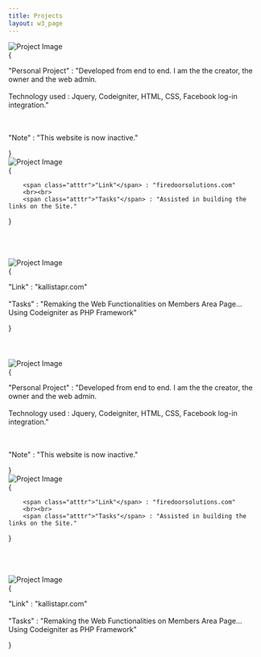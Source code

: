 ```yaml
---
title: Projects
layout: w3_page
---
```


<div class="w3-row-padding w3-center w3-margin-top">


<div class="w3-third">
  <div class="w3-card w3-container" style="min-height:200px">
  <img class="proj-cell-img" src="https://i.imgur.com/id715BC.jpg" alt="Project Image"/>
  <div class="proj-cell-text">
    { <br>
        <p class="cell-json-obj">
        <span class="atttr">"Personal Project"</span> : "Developed from end to end. 
I am the the creator, the owner and the web admin. 
<br><br>
<span class="atttr">Technology used</span> : Jquery, Codeigniter, HTML, CSS, Facebook log-in integration." 

<br><br>
<span class="atttr">"Note"</span> : "This website is now inactive."
</p>
}
  </div>
  </div>
</div>


<div class="w3-third port-cell" >
  <div class="w3-card w3-container" style="min-height:200px">
  <img style = "background:white;" class="proj-cell-img" src="https://i.imgur.com/r2skA3B.png" alt="Project Image"/>
  <div class="proj-cell-text">
    { <br>
        <p class="cell-json-obj">
        
        <span class="atttr">"Link"</span> : "firedoorsolutions.com"
        <br><br>
        <span class="atttr">"Tasks"</span> : "Assisted in building the links on the Site." 

</p>
}
  </div>
  </div>
</div>



<div class="w3-third port-cell">
  <div class="w3-card w3-container" style="min-height:200px">
  <img class="proj-cell-img" src="https://i.imgur.com/3QaAcCG.png" alt="Project Image"/>
  <div class="proj-cell-text">
    { <br>
        <p class="cell-json-obj">
        <span class="atttr">"Link"</span> : "kallistapr.com"
        <br><br>
        <span class="atttr">"Tasks"</span> : "Remaking the Web Functionalities on Members Area Page... 
Using Codeigniter as PHP Framework" 



</p>
}
  </div>
  </div>
</div>

</div>








<div class="w3-row-padding w3-center w3-margin-top">


<div class="w3-third">
  <div class="w3-card w3-container" style="min-height:200px">
  <img class="proj-cell-img" src="https://i.imgur.com/id715BC.jpg" alt="Project Image"/>
  <div class="proj-cell-text">
    { <br>
        <p class="cell-json-obj">
        <span class="atttr">"Personal Project"</span> : "Developed from end to end. 
I am the the creator, the owner and the web admin. 
<br><br>
<span class="atttr">Technology used</span> : Jquery, Codeigniter, HTML, CSS, Facebook log-in integration." 

<br><br>
<span class="atttr">"Note"</span> : "This website is now inactive."
</p>
}
  </div>
  </div>
</div>


<div class="w3-third port-cell" >
  <div class="w3-card w3-container" style="min-height:200px">
  <img class="proj-cell-img" src="https://i.imgur.com/r2skA3B.png" alt="Project Image"/>
  <div class="proj-cell-text">
    { <br>
        <p class="cell-json-obj">
        
        <span class="atttr">"Link"</span> : "firedoorsolutions.com"
        <br><br>
        <span class="atttr">"Tasks"</span> : "Assisted in building the links on the Site." 

</p>
}
  </div>
  </div>
</div>



<div class="w3-third port-cell">
  <div class="w3-card w3-container" style="min-height:200px">
  <img class="proj-cell-img" src="https://i.imgur.com/3QaAcCG.png" alt="Project Image"/>
  <div class="proj-cell-text">
    { <br>
        <p class="cell-json-obj">
        <span class="atttr">"Link"</span> : "kallistapr.com"
        <br><br>
        <span class="atttr">"Tasks"</span> : "Remaking the Web Functionalities on Members Area Page... 
Using Codeigniter as PHP Framework" 



</p>
}
  </div>
  </div>
</div>

</div>